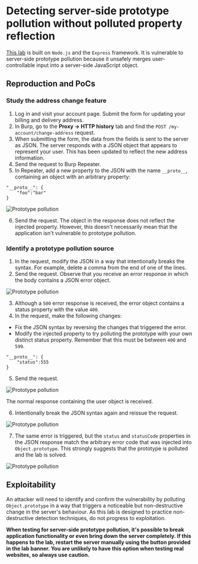 # Detecting server-side prototype pollution without polluted property reflection

[This lab](https://portswigger.net/web-security/prototype-pollution/server-side/lab-detecting-server-side-prototype-pollution-without-polluted-property-reflection) is built on `Node.js` and the `Express` framework. It is vulnerable to server-side prototype pollution because it unsafely merges user-controllable input into a server-side JavaScript object. 

## Reproduction and PoCs

### Study the address change feature

1. Log in and visit your account page. Submit the form for updating your billing and delivery address.
2. In Burp, go to the **Proxy -> HTTP history** tab and find the `POST /my-account/change-address` request.
3. When submitting the form, the data from the fields is sent to the server as JSON. The server responds with a JSON object that appears to represent your user. This has been updated to reflect the new address information.
4. Send the request to Burp Repeater.
5. In Repeater, add a new property to the JSON with the name `__proto__`, containing an object with an arbitrary property:

```text
"__proto__": {
    "foo":"bar"
}
```

![Prototype pollution](/_static/images/pp12.png)

6. Send the request. The object in the response does not reflect the injected property. However, this doesn't necessarily mean that the application isn't vulnerable to prototype pollution.

### Identify a prototype pollution source

1. In the request, modify the JSON in a way that intentionally breaks the syntax. For example, delete a comma from the end of one of the lines.
2. Send the request. Observe that you receive an error response in which the body contains a JSON error object.

![Prototype pollution](/_static/images/pp13.png)

3. Although a `500` error response is received, the error object contains a status property with the value `400`.
4. In the request, make the following changes:

* Fix the JSON syntax by reversing the changes that triggered the error.
* Modify the injected property to try polluting the prototype with your own distinct status property. Remember that this must be between `400` and `599`.

```text
"__proto__": {
    "status":555
}
```

5. Send the request. 

![Prototype pollution](/_static/images/pp14.png)

The normal response containing the user object is received.

6. Intentionally break the JSON syntax again and reissue the request.

![Prototype pollution](/_static/images/pp15.png)

7. The same error is triggered, but the `status` and `statusCode` properties in the JSON response match the arbitrary error code that was injected into `Object.prototype`. This strongly suggests that the prototype is polluted and the lab is solved.

![Prototype pollution](/_static/images/pp16.png)

## Exploitability

An attacker will need to identify and confirm the vulnerability by polluting `Object.prototype` in a way that triggers a noticeable but non-destructive change in the server's behaviour. As this lab is designed to practice non-destructive detection techniques, do not progress to exploitation.

**When testing for server-side prototype pollution, it's possible to break application functionality or even bring down the server completely. If this happens to the lab, restart the server manually using the button provided in the lab banner. You are unlikely to have this option when testing real websites, so always use caution.**
